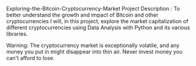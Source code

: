 Exploring-the-Bitcoin-Cryptocurrency-Market
Project Description :
To better understand the growth and impact of Bitcoin and other cryptocurrencies I will, in this project, explore the market capitalization of different cryptocurrencies using Data Analysis with Python and its various libraries.

Warning: The cryptocurrency market is exceptionally volatile, and any money you put in might disappear into thin air. Never invest money you can't afford to lose.
